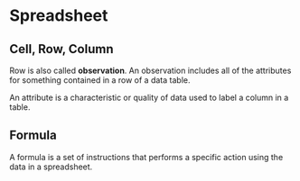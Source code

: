 # Spreadsheet

## Cell, Row, Column

Row is also called **observation**. An observation includes all of the attributes for something contained in a row of a data table.

An attribute is a characteristic or quality of data used to label a column in a table.

## Formula

A formula is a set of instructions that performs a specific action using the data in a spreadsheet.
